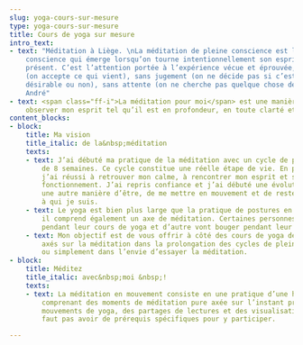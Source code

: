 ```yaml
---
slug: yoga-cours-sur-mesure
type: yoga-cours-sur-mesure
title: Cours de yoga sur mesure
intro_text:
- text: "Méditation à Liège. \nLa méditation de pleine conscience est la qualité de
    conscience qui émerge lorsqu’on tourne intentionnellement son esprit vers le moment
    présent. C’est l’attention portée à l’expérience vécue et éprouvée, sans filtre
    (on accepte ce qui vient), sans jugement (on ne décide pas si c’est bien ou mal,
    désirable ou non), sans attente (on ne cherche pas quelque chose de précis). Christophe
    André"
- text: <span class="ff-i">La méditation pour moi</span> est une manière d’être, c’est
    observer mon esprit tel qu’il est en profondeur, en toute clarté et bienveillance.
content_blocks:
- block:
    title: Ma vision
    title_italic: de la&nbsp;méditation
    texts:
    - text: J’ai débuté ma pratique de la méditation avec un cycle de pleine conscience
        de 8 semaines. Ce cycle constitue une réelle étape de vie. En plein chamboulement,
        j’ai réussi à retrouver mon calme, à rencontrer mon esprit et son mode de
        fonctionnement. J’ai repris confiance et j’ai débuté une évolution de vie,
        une autre manière d’être, de me mettre en mouvement et de rester connectée
        à qui je suis.
    - text: Le yoga est bien plus large que la pratique de postures en respirant,
        il comprend également un axe de méditation. Certaines personnes vont méditer
        pendant leur cours de yoga et d’autre vont bouger pendant leur méditation…
    - text: Mon objectif est de vous offrir à côté des cours de yoga des moments plus
        axés sur la méditation dans la prolongation des cycles de pleine conscience
        ou simplement dans l’envie d’essayer la méditation.
- block:
    title: Méditez
    title_italic: avec&nbsp;moi &nbsp;!
    texts:
    - text: La méditation en mouvement consiste en une pratique d’une heure et demie
        comprenant des moments de méditation pure axée sur l’instant présent, des
        mouvements de yoga, des partages de lectures et des visualisations. Il ne
        faut pas avoir de prérequis spécifiques pour y participer.

---
```

